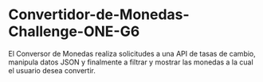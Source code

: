 # Convertidor-de-Monedas-Challenge-ONE-G6
El Conversor de Monedas realiza solicitudes a una API de tasas de cambio,  manipula datos JSON y finalmente a filtrar y mostrar las monedas a la cual el usuario desea convertir.
